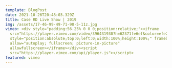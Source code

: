 ```yaml
---
template: BlogPost
date: 2021-10-26T20:48:03.329Z
title: Case RD Live Show | 2019
img: /assets/17-46-99-49-71-90-5-11z.jpg
vimeo: <div style="padding:56.25% 0 0 0;position:relative;"><iframe
  src="https://player.vimeo.com/video/396431930?h=62371fe6ef&color=efe200&title=0&byline=0&portrait=0"
  style="position:absolute;top:0;left:0;width:100%;height:100%;" frameborder="0"
  allow="autoplay; fullscreen; picture-in-picture"
  allowfullscreen></iframe></div><script
  src="https://player.vimeo.com/api/player.js"></script>
featured: vimeo
---
```


